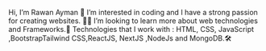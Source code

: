  Hi, I’m Rawan Ayman 👋
 I’m interested in coding and I have a strong passion for creating websites. 👩‍💻
 I’m looking to learn more about web technologies and Frameworks.🎯
 Technologies that I work with : HTML, CSS, JavaScript ,BootstrapTailwind CSS,ReactJS, NextJS ,NodeJs and MongoDB.🛠️

<!---
rawanayman229/rawanayman229 is a ✨ special ✨ repository because its `README.md` (this file) appears on your GitHub profile.
You can click the Preview link to take a look at your changes.
--->

